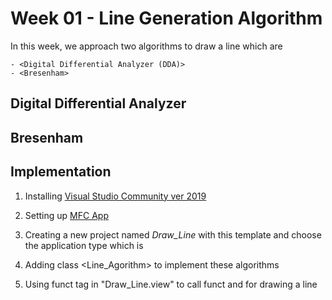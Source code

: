 # Week 01 - Line Generation Algorithm 

In this week, we approach two algorithms to draw a line which are
```
- <Digital Differential Analyzer (DDA)>
- <Bresenham>
```

## Digital Differential Analyzer


## Bresenham 


## Implementation

1. Installing [Visual Studio Community ver 2019](https://visualstudio.microsoft.com/vs/community/)

2. Setting up [MFC App](https://www.youtube.com/watch?v=FWCZlI-7yBY&t=256s)
 
3. Creating a new project named *Draw_Line* with this template and choose the application type which is <Single Document>

4. Adding class <Line_Agorithm> to implement these algorithms

5. Using funct <Ondraw> tag in "Draw_Line.view" to call funct <DDA> and <Bresenham> for drawing a line 




